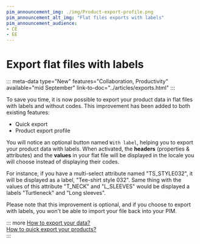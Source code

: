 ```yaml
---
pim_announcement_img: ./img/Product-export-profile.png
pim_announcement_alt_img: "Flat files exports with labels"
pim_announcement_audience:
- CE
- EE
---
```


# Export flat files with labels
::: meta-data type="New" features="Collaboration, Productivity" available="mid September" link-to-doc="../articles/exports.html"
:::

To save you time, it is now possible to export your product data in flat files with labels and without codes.
This improvement has been added to both existing features:
* Quick export
* Product export profile

You will notice an optional button named `With label`, helping you to export your product data with labels.
When activated, the **headers** (properties & attributes) and the **values** in your flat file will be displayed in the locale you will choose instead of displaying their codes.

For instance, if you have a multi-select attribute named "TS_STYLE032", it will be displayed as a label, "Tee-shirt style 032".
Same thing with the values of this attribute "T_NECK" and "L_SLEEVES" would be displayed a labels "Turtleneck" and "Long sleeves".


Please note that this improvement is optional, and if you choose to export with labels, you won't be able to import your file back into your PIM.


::: more
[How to export your data?](../articles/exports.html)  
[How to quick export your products?](../articles/quick-export.html)   
:::

